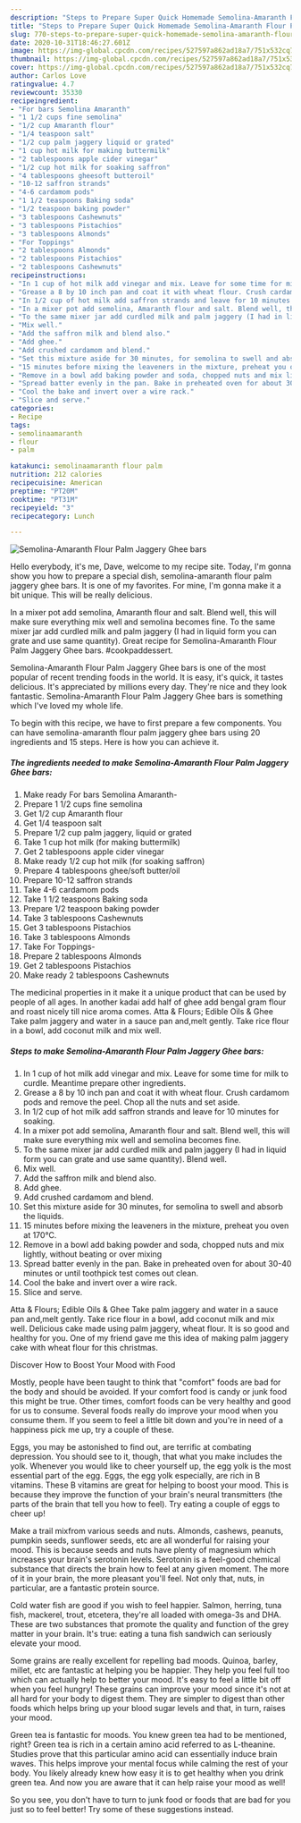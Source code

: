 ```yaml
---
description: "Steps to Prepare Super Quick Homemade Semolina-Amaranth Flour Palm Jaggery Ghee bars"
title: "Steps to Prepare Super Quick Homemade Semolina-Amaranth Flour Palm Jaggery Ghee bars"
slug: 770-steps-to-prepare-super-quick-homemade-semolina-amaranth-flour-palm-jaggery-ghee-bars
date: 2020-10-31T18:46:27.601Z
image: https://img-global.cpcdn.com/recipes/527597a862ad18a7/751x532cq70/semolina-amaranth-flour-palm-jaggery-ghee-bars-recipe-main-photo.jpg
thumbnail: https://img-global.cpcdn.com/recipes/527597a862ad18a7/751x532cq70/semolina-amaranth-flour-palm-jaggery-ghee-bars-recipe-main-photo.jpg
cover: https://img-global.cpcdn.com/recipes/527597a862ad18a7/751x532cq70/semolina-amaranth-flour-palm-jaggery-ghee-bars-recipe-main-photo.jpg
author: Carlos Love
ratingvalue: 4.7
reviewcount: 35330
recipeingredient:
- "For bars Semolina Amaranth"
- "1 1/2 cups fine semolina"
- "1/2 cup Amaranth flour"
- "1/4 teaspoon salt"
- "1/2 cup palm jaggery liquid or grated"
- "1 cup hot milk for making buttermilk"
- "2 tablespoons apple cider vinegar"
- "1/2 cup hot milk for soaking saffron"
- "4 tablespoons gheesoft butteroil"
- "10-12 saffron strands"
- "4-6 cardamom pods"
- "1 1/2 teaspoons Baking soda"
- "1/2 teaspoon baking powder"
- "3 tablespoons Cashewnuts"
- "3 tablespoons Pistachios"
- "3 tablespoons Almonds"
- "For Toppings"
- "2 tablespoons Almonds"
- "2 tablespoons Pistachios"
- "2 tablespoons Cashewnuts"
recipeinstructions:
- "In 1 cup of hot milk add vinegar and mix. Leave for some time for milk to curdle. Meantime prepare other ingredients."
- "Grease a 8 by 10 inch pan and coat it with wheat flour. Crush cardamom pods and remove the peel. Chop all the nuts and set aside."
- "In 1/2 cup of hot milk add saffron strands and leave for 10 minutes for soaking."
- "In a mixer pot add semolina, Amaranth flour and salt. Blend well, this will make sure everything mix well and semolina becomes fine."
- "To the same mixer jar add curdled milk and palm jaggery (I had in liquid form you can grate and use same quantity). Blend well."
- "Mix well."
- "Add the saffron milk and blend also."
- "Add ghee."
- "Add crushed cardamom and blend."
- "Set this mixture aside for 30 minutes, for semolina to swell and absorb the liquids."
- "15 minutes before mixing the leaveners in the mixture, preheat you oven at 170°C."
- "Remove in a bowl add baking powder and soda, chopped nuts and mix lightly, without beating or over mixing"
- "Spread batter evenly in the pan. Bake in preheated oven for about 30-40 minutes or until toothpick test comes out clean."
- "Cool the bake and invert over a wire rack."
- "Slice and serve."
categories:
- Recipe
tags:
- semolinaamaranth
- flour
- palm

katakunci: semolinaamaranth flour palm 
nutrition: 212 calories
recipecuisine: American
preptime: "PT20M"
cooktime: "PT31M"
recipeyield: "3"
recipecategory: Lunch

---
```



![Semolina-Amaranth Flour Palm Jaggery Ghee bars](https://img-global.cpcdn.com/recipes/527597a862ad18a7/751x532cq70/semolina-amaranth-flour-palm-jaggery-ghee-bars-recipe-main-photo.jpg)

Hello everybody, it's me, Dave, welcome to my recipe site. Today, I'm gonna show you how to prepare a special dish, semolina-amaranth flour palm jaggery ghee bars. It is one of my favorites. For mine, I'm gonna make it a bit unique. This will be really delicious.

In a mixer pot add semolina, Amaranth flour and salt. Blend well, this will make sure everything mix well and semolina becomes fine. To the same mixer jar add curdled milk and palm jaggery (I had in liquid form you can grate and use same quantity). Great recipe for Semolina-Amaranth Flour Palm Jaggery Ghee bars. #cookpaddessert.

Semolina-Amaranth Flour Palm Jaggery Ghee bars is one of the most popular of recent trending foods in the world. It is easy, it's quick, it tastes delicious. It's appreciated by millions every day. They're nice and they look fantastic. Semolina-Amaranth Flour Palm Jaggery Ghee bars is something which I've loved my whole life.


To begin with this recipe, we have to first prepare a few components. You can have semolina-amaranth flour palm jaggery ghee bars using 20 ingredients and 15 steps. Here is how you can achieve it.

<!--inarticleads1-->

##### The ingredients needed to make Semolina-Amaranth Flour Palm Jaggery Ghee bars:

1. Make ready For bars Semolina Amaranth-
1. Prepare 1 1/2 cups fine semolina
1. Get 1/2 cup Amaranth flour
1. Get 1/4 teaspoon salt
1. Prepare 1/2 cup palm jaggery, liquid or grated
1. Take 1 cup hot milk (for making buttermilk)
1. Get 2 tablespoons apple cider vinegar
1. Make ready 1/2 cup hot milk (for soaking saffron)
1. Prepare 4 tablespoons ghee/soft butter/oil
1. Prepare 10-12 saffron strands
1. Take 4-6 cardamom pods
1. Take 1 1/2 teaspoons Baking soda
1. Prepare 1/2 teaspoon baking powder
1. Take 3 tablespoons Cashewnuts
1. Get 3 tablespoons Pistachios
1. Take 3 tablespoons Almonds
1. Take For Toppings-
1. Prepare 2 tablespoons Almonds
1. Get 2 tablespoons Pistachios
1. Make ready 2 tablespoons Cashewnuts


The medicinal properties in it make it a unique product that can be used by people of all ages. In another kadai add half of ghee add bengal gram flour and roast nicely till nice aroma comes. Atta &amp; Flours; Edible Oils &amp; Ghee Take palm jaggery and water in a sauce pan and,melt gently. Take rice flour in a bowl, add coconut milk and mix well. 

<!--inarticleads2-->

##### Steps to make Semolina-Amaranth Flour Palm Jaggery Ghee bars:

1. In 1 cup of hot milk add vinegar and mix. Leave for some time for milk to curdle. Meantime prepare other ingredients.
1. Grease a 8 by 10 inch pan and coat it with wheat flour. Crush cardamom pods and remove the peel. Chop all the nuts and set aside.
1. In 1/2 cup of hot milk add saffron strands and leave for 10 minutes for soaking.
1. In a mixer pot add semolina, Amaranth flour and salt. Blend well, this will make sure everything mix well and semolina becomes fine.
1. To the same mixer jar add curdled milk and palm jaggery (I had in liquid form you can grate and use same quantity). Blend well.
1. Mix well.
1. Add the saffron milk and blend also.
1. Add ghee.
1. Add crushed cardamom and blend.
1. Set this mixture aside for 30 minutes, for semolina to swell and absorb the liquids.
1. 15 minutes before mixing the leaveners in the mixture, preheat you oven at 170°C.
1. Remove in a bowl add baking powder and soda, chopped nuts and mix lightly, without beating or over mixing
1. Spread batter evenly in the pan. Bake in preheated oven for about 30-40 minutes or until toothpick test comes out clean.
1. Cool the bake and invert over a wire rack.
1. Slice and serve.


Atta &amp; Flours; Edible Oils &amp; Ghee Take palm jaggery and water in a sauce pan and,melt gently. Take rice flour in a bowl, add coconut milk and mix well. Delicious cake made using palm jaggery, wheat flour. It is so good and healthy for you. One of my friend gave me this idea of making palm jaggery cake with wheat flour for this christmas. 

Discover How to Boost Your Mood with Food


Mostly, people have been taught to think that "comfort" foods are bad for the body and should be avoided. If your comfort food is candy or junk food this might be true. Other times, comfort foods can be very healthy and good for us to consume. Several foods really do improve your mood when you consume them. If you seem to feel a little bit down and you're in need of a happiness pick me up, try a couple of these.

Eggs, you may be astonished to find out, are terrific at combating depression. You should see to it, though, that what you make includes the yolk. Whenever you would like to cheer yourself up, the egg yolk is the most essential part of the egg. Eggs, the egg yolk especially, are rich in B vitamins. These B vitamins are great for helping to boost your mood. This is because they improve the function of your brain's neural transmitters (the parts of the brain that tell you how to feel). Try eating a couple of eggs to cheer up!

Make a trail mixfrom various seeds and nuts. Almonds, cashews, peanuts, pumpkin seeds, sunflower seeds, etc are all wonderful for raising your mood. This is because seeds and nuts have plenty of magnesium which increases your brain's serotonin levels. Serotonin is a feel-good chemical substance that directs the brain how to feel at any given moment. The more of it in your brain, the more pleasant you'll feel. Not only that, nuts, in particular, are a fantastic protein source.

Cold water fish are good if you wish to feel happier. Salmon, herring, tuna fish, mackerel, trout, etcetera, they're all loaded with omega-3s and DHA. These are two substances that promote the quality and function of the grey matter in your brain. It's true: eating a tuna fish sandwich can seriously elevate your mood. 

Some grains are really excellent for repelling bad moods. Quinoa, barley, millet, etc are fantastic at helping you be happier. They help you feel full too which can actually help to better your mood. It's easy to feel a little bit off when you feel hungry! These grains can improve your mood since it's not at all hard for your body to digest them. They are simpler to digest than other foods which helps bring up your blood sugar levels and that, in turn, raises your mood.

Green tea is fantastic for moods. You knew green tea had to be mentioned, right? Green tea is rich in a certain amino acid referred to as L-theanine. Studies prove that this particular amino acid can essentially induce brain waves. This helps improve your mental focus while calming the rest of your body. You likely already knew how easy it is to get healthy when you drink green tea. And now you are aware that it can help raise your mood as well!

So you see, you don't have to turn to junk food or foods that are bad for you just so to feel better! Try  some  of  these  suggestions  instead.

